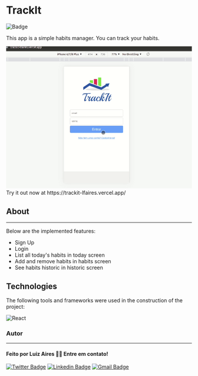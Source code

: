 # TrackIt 
![Badge](https://img.shields.io/github/license/lfaires/TrackIt)

This app is a simple habits manager. You can track your habits.  

<img src="./src/assets/trackit.gif" />
Try it out now at https://trackit-lfaires.vercel.app/

## About 
---
Below are the implemented features:

- Sign Up
- Login
- List all today's habits in today screen
- Add and remove habits in habits screen
- See habits historic in historic screen

## Technologies 
The following tools and frameworks were used in the construction of the project:<br>
<p>
  <img alt="React" src="https://img.shields.io/badge/react-%2320232a.svg?style=for-the-badge&logo=react&logoColor=%2361DAFB"/>
</p>
 
### Autor
---

#### Feito por Luiz Aires 👋🏽 Entre em contato!

[![Twitter Badge](https://img.shields.io/badge/-@lfaires4-1ca0f1?style=flat-square&labelColor=1ca0f1&logo=twitter&logoColor=white&link=https://twitter.com/lfaires4)](https://twitter.com/lfaires4) 
[![Linkedin Badge](https://img.shields.io/badge/-Luiz_Fernando_Aires-blue?style=flat-square&logo=Linkedin&logoColor=white&link=https://www.linkedin.com/in/lfaires4/)](https://www.linkedin.com/in/lfaires4/) 
[![Gmail Badge](https://img.shields.io/badge/-lfaires@gmail.com-c14438?style=flat-square&logo=Gmail&logoColor=white&link=mailto:lfaires@gmail.com)](mailto:lfaires@gmail.com)
